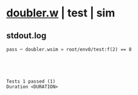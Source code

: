 # [doubler.w](../../../../examples/tests/valid/doubler.w) | test | sim

## stdout.log
```log
pass ─ doubler.wsim » root/env0/test:f(2) == 8
 




Tests 1 passed (1) 
Duration <DURATION>

```

